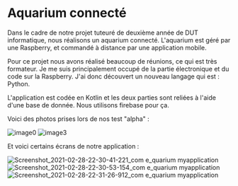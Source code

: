 # Aquarium connecté

Dans le cadre de notre projet tuteuré de deuxième année de DUT informatique, nous réalisons un aquarium connecté. L'aquarium est géré par une Raspberry, et commandé à distance par une application mobile.

Pour ce projet nous avons réalisé beaucoup de réunions, ce qui est très formateur. Je me suis principalement occupé de la partie électronique et du code sur la Raspberry. J'ai donc découvert un nouveau langage qui est : Python.

L'application est codée en Kotlin et les deux parties sont reliées à l'aide d'une base de donnée. Nous utilisons firebase pour ça.

Voici des photos prises lors de nos test "alpha" : 


![image0](https://user-images.githubusercontent.com/73890927/109434366-42e2e500-7a15-11eb-8de1-b1b1238a3d72.jpg)
![image3](https://user-images.githubusercontent.com/73890927/109434369-47a79900-7a15-11eb-946c-d0a75a8b1391.jpg)

Et voici certains écrans de notre application :

![Screenshot_2021-02-28-22-30-41-221_com e_quarium myapplication](https://user-images.githubusercontent.com/73890927/109434384-5aba6900-7a15-11eb-8924-4ecdcc4fee92.jpg)
![Screenshot_2021-02-28-22-30-53-154_com e_quarium myapplication](https://user-images.githubusercontent.com/73890927/109434392-6017b380-7a15-11eb-8dd8-d72dc2443ff2.jpg)
![Screenshot_2021-02-28-22-31-26-912_com e_quarium myapplication](https://user-images.githubusercontent.com/73890927/109434397-6312a400-7a15-11eb-8753-3ffa931b3957.jpg)
